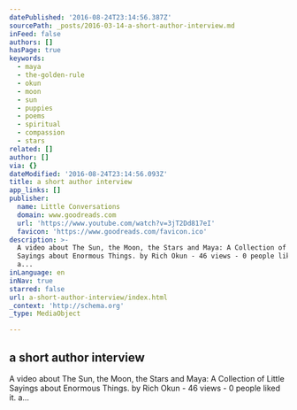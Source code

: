 ```yaml
---
datePublished: '2016-08-24T23:14:56.387Z'
sourcePath: _posts/2016-03-14-a-short-author-interview.md
inFeed: false
authors: []
hasPage: true
keywords:
  - maya
  - the-golden-rule
  - okun
  - moon
  - sun
  - puppies
  - poems
  - spiritual
  - compassion
  - stars
related: []
author: []
via: {}
dateModified: '2016-08-24T23:14:56.093Z'
title: a short author interview
app_links: []
publisher:
  name: Little Conversations
  domain: www.goodreads.com
  url: 'https://www.youtube.com/watch?v=3jT2Dd817eI'
  favicon: 'https://www.goodreads.com/favicon.ico'
description: >-
  A video about The Sun, the Moon, the Stars and Maya: A Collection of Little
  Sayings about Enormous Things. by Rich Okun - 46 views - 0 people liked it.
  a...
inLanguage: en
inNav: true
starred: false
url: a-short-author-interview/index.html
_context: 'http://schema.org'
_type: MediaObject

---
```

<article style=""><h1>a short author interview</h1><p>A video about The Sun, the Moon, the Stars and Maya: A Collection of Little Sayings about Enormous Things. by Rich Okun - 46 views - 0 people liked it. a...</p></article>